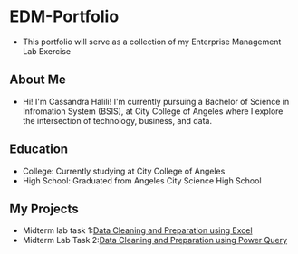 # EDM-Portfolio
- This portfolio will serve as a collection of my Enterprise Management Lab Exercise
## About Me
- Hi! I'm Cassandra Halili! I'm currently pursuing a Bachelor of Science in Infromation System (BSIS), at City College of Angeles where I explore the intersection of technology, business, and data.
## Education
- College: Currently studying at City College of Angeles
- High School: Graduated from Angeles City Science High School

## My Projects
- Midterm lab task 1:[Data Cleaning and Preparation using Excel](https://github.com/CMHalili/Tasks-EDM-Portfolio/blob/main/Midterm%20Lab%20Task%201/task1.md)
- Midterm Lab Task 2:[Data Cleaning and Preparation using Power Query](https://github.com/CMHalili/Tasks-EDM-Portfolio/blob/main/Midterm%20Lab%20Task%202/task2.md)

